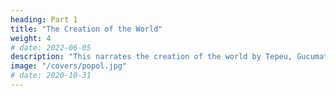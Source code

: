 ```yaml
---
heading: Part 1
title: "The Creation of the World"
weight: 4
# date: 2022-06-05
description: "This narrates the creation of the world by Tepeu, Gucumatz, the Forefathers"
image: "/covers/popol.jpg"
# date: 2020-10-31
---
```


